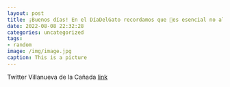 ```yaml
---
layout: post
title: ¡Buenos días! En el DíaDelGato recordamos que 🙏es esencial no alimentar a los🐈‍⬛🐈 callejeros. En VillanuevaDeLaCañada se encar...
date: 2022-08-08 22:32:28
categories: uncategorized
tags:
- random
image: /img/image.jpg
caption: This is a picture
---
```

Twitter Villanueva de la Cañada [link](https://twitter.com/AytoVDLCanada/status/1556554146232377348)
